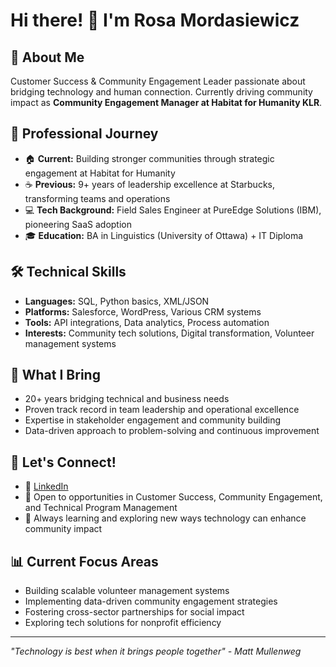 # Hi there! 👋 I'm Rosa Mordasiewicz

## 🌟 About Me
Customer Success & Community Engagement Leader passionate about bridging technology and human connection. Currently driving community impact as **Community Engagement Manager at Habitat for Humanity KLR**.

## 💼 Professional Journey
- 🏠 **Current:** Building stronger communities through strategic engagement at Habitat for Humanity
- ☕ **Previous:** 9+ years of leadership excellence at Starbucks, transforming teams and operations
- 💻 **Tech Background:** Field Sales Engineer at PureEdge Solutions (IBM), pioneering SaaS adoption
- 🎓 **Education:** BA in Linguistics (University of Ottawa) + IT Diploma

## 🛠️ Technical Skills
- **Languages:** SQL, Python basics, XML/JSON
- **Platforms:** Salesforce, WordPress, Various CRM systems
- **Tools:** API integrations, Data analytics, Process automation
- **Interests:** Community tech solutions, Digital transformation, Volunteer management systems

## 🎯 What I Bring
- 20+ years bridging technical and business needs
- Proven track record in team leadership and operational excellence
- Expertise in stakeholder engagement and community building
- Data-driven approach to problem-solving and continuous improvement

## 🤝 Let's Connect!
- 💼 [LinkedIn](https://www.linkedin.com/in/redrosa/)
- 📧 Open to opportunities in Customer Success, Community Engagement, and Technical Program Management
- 🌱 Always learning and exploring new ways technology can enhance community impact

## 📊 Current Focus Areas
- Building scalable volunteer management systems
- Implementing data-driven community engagement strategies
- Fostering cross-sector partnerships for social impact
- Exploring tech solutions for nonprofit efficiency

---
*"Technology is best when it brings people together" - Matt Mullenweg*
